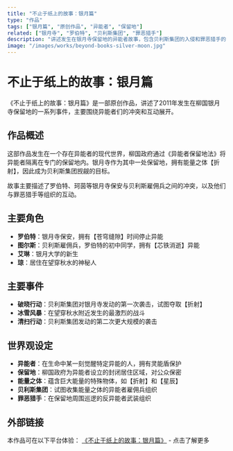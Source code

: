 ```yaml
---
title: "不止于纸上的故事：银月篇"
type: "作品"
tags: ["银月篇", "原创作品", "异能者", "保留地"]
related: ["银月寺", "罗伯特", "贝利斯集团", "罪恶猎手"]
description: "讲述发生在银月寺保留地的异能者故事，包含贝利斯集团的入侵和罪恶猎手的阻拦。"
image: "/images/works/beyond-books-silver-moon.jpg"
---
```

# 不止于纸上的故事：银月篇

《不止于纸上的故事：银月篇》是一部原创作品，讲述了2011年发生在柳国银月寺保留地的一系列事件，主要围绕异能者们的冲突和互动展开。

## 作品概述

这部作品发生在一个存在异能者的现代世界，柳国政府通过《异能者保留地法》将异能者隔离在专门的保留地内。银月寺作为其中一处保留地，拥有能量之体【折射】，因此成为贝利斯集团觊觎的目标。

故事主要描述了罗伯特、珂茵等银月寺保安与贝利斯雇佣兵之间的冲突，以及他们与罪恶猎手等组织的互动。

## 主要角色

- **罗伯特**：银月寺保安，拥有【苍穹缝隙】时间停止异能
- **图尔斯**：贝利斯雇佣兵，罗伯特的初中同学，拥有【芯铁消逝】异能
- **艾琳**：银月大学的新生
- **琼**：居住在望穿秋水的神秘人

## 主要事件

- **破晓行动**：贝利斯集团对银月寺发动的第一次袭击，试图夺取【折射】
- **冰雪风暴**：在望穿秋水附近发生的最激烈的战斗
- **清扫行动**：贝利斯集团发动的第二次更大规模的袭击

## 世界观设定

- **异能者**：在生命中某一刻觉醒特定异能的人，拥有灵能盾保护
- **保留地**：柳国政府为异能者设立的封闭居住区域，对公众保密
- **能量之体**：蕴含巨大能量的特殊物体，如【折射】和【星辰】
- **贝利斯集团**：试图收集能量之体的异能者雇佣兵组织
- **罪恶猎手**：在保留地周围巡逻的反异能者武装组织

## 外部链接

本作品可在以下平台体验：
[《不止于纸上的故事：银月篇》](https://tobenot.itch.io/beyond-books) - 点击了解更多 